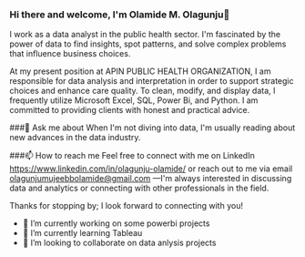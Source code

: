 ### Hi there and welcome, I'm Olamide M. Olagunju👋

I work as a data analyst in the public health sector. I'm fascinated by the power of data to find insights, spot patterns, and solve complex problems that influence business choices.

At my present position at APIN PUBLIC HEALTH ORGANIZATION, I am responsible for data analysis and interpretation in order to support strategic choices and enhance care quality. To clean, modify, and display data, I frequently utilize Microsoft Excel, SQL, Power Bi, and Python. I am committed to providing clients with honest and practical advice.

###💬 Ask me about
When I'm not diving into data, I'm usually reading about new advances in the data industry.

###📫 How to reach me
Feel free to connect with me on LinkedIn https://www.linkedin.com/in/olagunju-olamide/ or reach out to me via email olagunjumujeebbolamide@gmail.com —I'm always interested in discussing data and analytics or connecting with other professionals in the field.

Thanks for stopping by; I look forward to connecting with you!

- 🔭 I’m currently working on some powerbi projects
- 🌱 I’m currently learning Tableau
- 👯  I’m looking to collaborate on data anlysis projects
